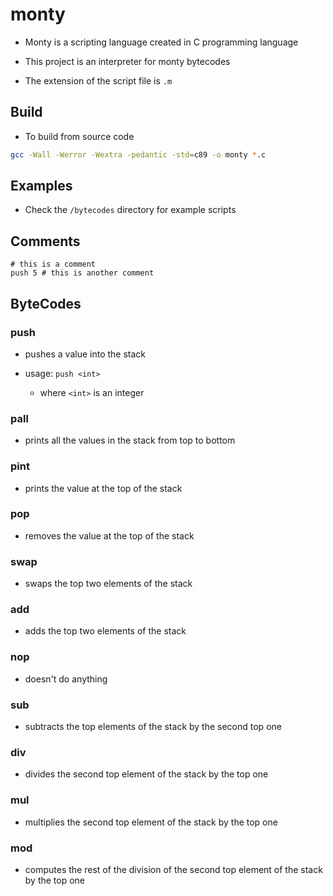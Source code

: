 # monty

- Monty is a scripting language created in C programming language

- This project is an interpreter for monty bytecodes

- The extension of the script file is `.m`

## Build

- To build from source code

```sh
gcc -Wall -Werror -Wextra -pedantic -std=c89 -o monty *.c
```

## Examples

- Check the `/bytecodes` directory for example scripts

## Comments

```
# this is a comment
push 5 # this is another comment
```

## ByteCodes

### push

- pushes a value into the stack

- usage: `push <int>`
    - where `<int>` is an integer

### pall

- prints all the values in the stack from top to bottom

### pint

- prints the value at the top of the stack

### pop

- removes the value at the top of the stack

### swap

- swaps the top two elements of the stack

### add

- adds the top two elements of the stack

### nop

- doesn't do anything

### sub

- subtracts the top elements of the stack by the second top one

### div

- divides the second top element of the stack by the top one

### mul

- multiplies the second top element of the stack by the top one

### mod

- computes the rest of the division of the second top element of the stack by
the top one
